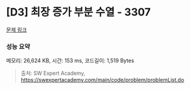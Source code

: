 # [D3] 최장 증가 부분 수열 - 3307 

[문제 링크](https://swexpertacademy.com/main/code/problem/problemDetail.do?contestProbId=AWBOKg-a6l0DFAWr) 

### 성능 요약

메모리: 26,624 KB, 시간: 153 ms, 코드길이: 1,519 Bytes



> 출처: SW Expert Academy, https://swexpertacademy.com/main/code/problem/problemList.do